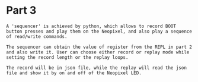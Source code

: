 # Part 3
    A 'sequencer' is achieved by python, which allows to record BOOT button presses and play them on the Neopixel, and also play a sequence of read/write commands.

    The sequencer can obtain the value of register from the REPL in part 2 and also write it. User can choose either record or replay mode while setting the record length or the replay loops. 
  
    The record will be in json file, while the replay will read the json file and show it by on and off of the Neopixel LED.
